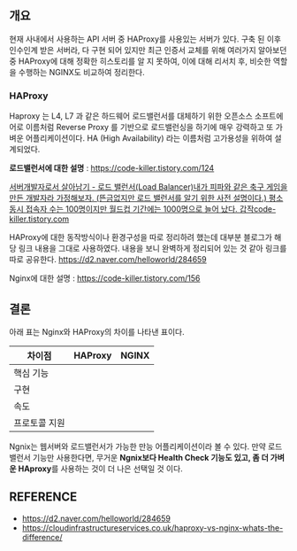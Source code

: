 ## 개요

현재 사내에서 사용하는 API 서버 중 HAProxy를 사용있는 서버가 있다. 구축 된 이후 인수인계 받은 서버라, 다 구현 되어 있지만 최근 인증서 교체를 위해 여러가지 알아보던 중 HAProxy에 대해 정확한 히스토리를 알 지 못하여, 이에 대해 리서치 후, 비슷한 역할을 수행하는 NGINX도 비교하여 정리한다.

### HAProxy

Haproxy 는 L4, L7 과 같은 하드웨어 로드밸런서를 대체하기 위한 오픈소스 소프트에어로 이름처럼 Reverse Proxy 를 기반으로 로드밸런싱을 하기에 매우 강력하고 또 가벼운 어플리케이션이다. HA (High Availability) 라는 이름처럼 고가용성을 위하여 설계되었다.



**로드밸런서에 대한 설명** : https://code-killer.tistory.com/124

[서버개발자로서 살아남기 - 로드 밸런서(Load Balancer)내가 피파와 같은 축구 게임을 만든 개발자라 가정해보자. (뜬금없지만 로드 밸런서를 알기 위한 사전 설명이다.) 평소 동시 접속자 수는 100명이지만 월드컵 기간에는 1000명으로 늘어 났다. 갑작code-killer.tistory.com](https://code-killer.tistory.com/124)

HAProxy에 대한 동작방식이나 환경구성을 따로 정리하려 했는데 대부분 블로그가 해당 링크 내용을 그대로 사용하였다. 내용을 보니 완벽하게 정리되어 있는 것 같아 링크를 따로 공유한다. https://d2.naver.com/helloworld/284659



Nginx에 대한 설명 : https://code-killer.tistory.com/156

## 결론

아래 표는 Nginx와 HAProxy의 차이를 나타낸 표이다.

| 차이점        | HAProxy | NGINX |
| ------------- | ------- | ----- |
| 핵심 기능     |         |       |
| 구현          |         |       |
| 속도          |         |       |
| 프로토콜 지원 |         |       |

Ngnix는 웹서버와 로드밸런서가 가능한 만능 어플리케이션이라 볼 수 있다.
만약 로드밸런서 기능만 사용한다면, 무거운 **Ngnix보다 Health Check 기능도 있고, 좀 더 가벼운 HAproxy**를 사용하는 것이 더 나은 선택일 것 이다.

## REFERENCE

- https://d2.naver.com/helloworld/284659
- https://cloudinfrastructureservices.co.uk/haproxy-vs-nginx-whats-the-difference/